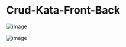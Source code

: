 # Crud-Kata-Front-Back
![image](https://user-images.githubusercontent.com/96325513/166620250-2997a148-e6a3-45de-9324-7c06e3cd8887.png)

![image](https://user-images.githubusercontent.com/96325513/166620317-722f0727-ba42-460b-b859-4601952b2ae2.png)

